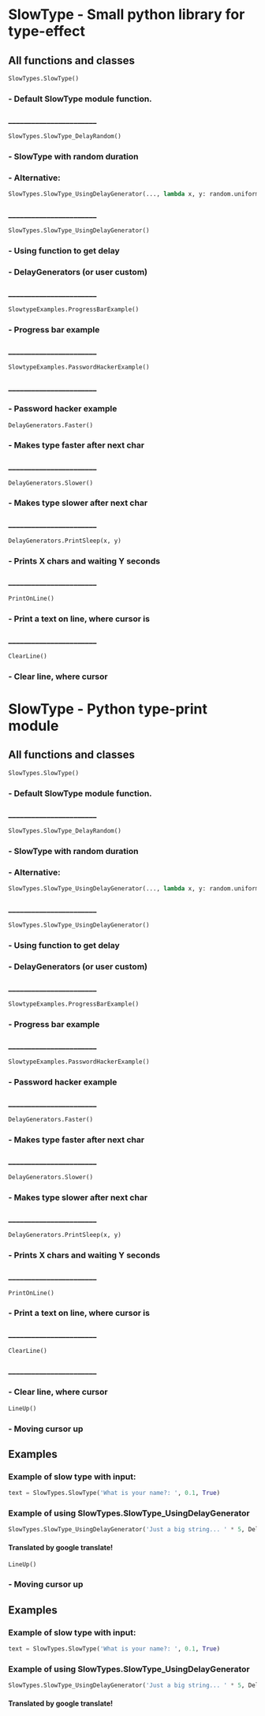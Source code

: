# SlowType - Small python library for type-effect
## All functions and classes
```python
SlowTypes.SlowType()
```
### - Default SlowType module function.
### _______________________
```python
SlowTypes.SlowType_DelayRandom()
```
### - SlowType with random duration
### - Alternative:
```python
SlowTypes.SlowType_UsingDelayGenerator(..., lambda x, y: random.uniform(0.1, 0.2))
```
### _______________________
```python
SlowTypes.SlowType_UsingDelayGenerator()
```
### - Using function to get delay
### - DelayGenerators (or user custom)
### _______________________
```python
SlowtypeExamples.ProgressBarExample()
```
### - Progress bar example
### _______________________
```python
SlowtypeExamples.PasswordHackerExample()
```
### _______________________
### - Password hacker example
```python
DelayGenerators.Faster()
```
### - Makes type faster after next char
### _______________________
```python
DelayGenerators.Slower()
```
### - Makes type slower after next char
### _______________________
```python
DelayGenerators.PrintSleep(x, y)
```
### - Prints X chars and waiting Y seconds
### _______________________
```python
PrintOnLine()
```
### - Print a text on line, where cursor is
### _______________________
```python
ClearLine()
```
### - Clear line, where cursor
# SlowType - Python type-print module
## All functions and classes
```python
SlowTypes.SlowType()
```
### - Default SlowType module function.
### _______________________
```python
SlowTypes.SlowType_DelayRandom()
```
### - SlowType with random duration
### - Alternative:
```python
SlowTypes.SlowType_UsingDelayGenerator(..., lambda x, y: random.uniform(0.1, 0.2))
```
### _______________________
```python
SlowTypes.SlowType_UsingDelayGenerator()
```
### - Using function to get delay
### - DelayGenerators (or user custom)
### _______________________
```python
SlowtypeExamples.ProgressBarExample()
```
### - Progress bar example
### _______________________
```python
SlowtypeExamples.PasswordHackerExample()
```
### - Password hacker example
### _______________________
```python
DelayGenerators.Faster()
```
### - Makes type faster after next char
### _______________________
```python
DelayGenerators.Slower()
```
### - Makes type slower after next char
### _______________________
```python
DelayGenerators.PrintSleep(x, y)
```
### - Prints X chars and waiting Y seconds
### _______________________
```python
PrintOnLine()
```
### - Print a text on line, where cursor is
### _______________________
```python
ClearLine()
```
### _______________________
### - Clear line, where cursor
```python
LineUp()
```
### - Moving cursor up
## Examples
### Example of slow type with input:
```python
text = SlowTypes.SlowType('What is your name?: ', 0.1, True)
```
### Example of using SlowTypes.SlowType_UsingDelayGenerator
```python
SlowTypes.SlowType_UsingDelayGenerator('Just a big string... ' * 5, DelayGenerators.Faster, 10)
```
#### Translated by google translate!
```python
LineUp()
```
### - Moving cursor up
## Examples
### Example of slow type with input:
```python
text = SlowTypes.SlowType('What is your name?: ', 0.1, True)
```
### Example of using SlowTypes.SlowType_UsingDelayGenerator
```python
SlowTypes.SlowType_UsingDelayGenerator('Just a big string... ' * 5, DelayGenerators.Faster, 10)
```
#### Translated by google translate!
